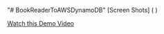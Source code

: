 "# BookReaderToAWSDynamoDB" 
[Screen Shots] ( )

[Watch this Demo Video ]( https://github.com/lipingwucs/BookReaderToAWSDynamoDB/blob/main/COMP306Lab02_Lipingwu.mp4)
